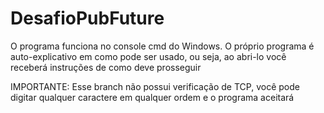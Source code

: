 # DesafioPubFuture
O programa funciona no console cmd do Windows.
O próprio programa é auto-explicativo em como pode ser usado, ou seja,
ao abri-lo você receberá instruções de como deve prosseguir

IMPORTANTE: Esse branch não possui verificação de TCP, você pode digitar
qualquer caractere em qualquer ordem e o programa aceitará